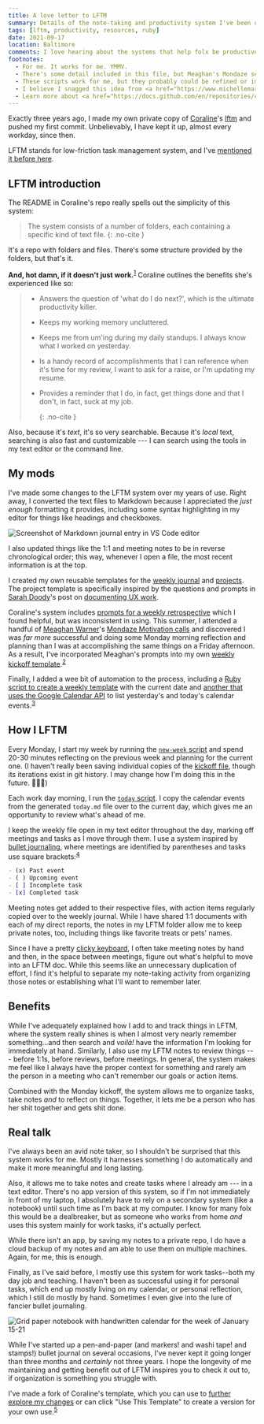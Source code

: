 ```yaml
---
title: A love letter to LFTM
summary: Details of the note-taking and productivity system I've been using for the last 3 years, including tweaks I've made along the way.
tags: [lftm, productivity, resources, ruby]
date: 2021-09-17
location: Baltimore
comments: I love hearing about the systems that help folx be productive and would be interested in any feedback about my changes to LFTM or my scripts.
footnotes:
  - For me. It works for me. YMMV.
  - There's some detail included in this file, but Meaghan's Mondaze sessions are free, and I really encourage you to check them out and <a href="https://www.meaghanwagner.com/work-with-me/">learn from her directly</a>!
  - These scripts work for me, but they probably could be refined or improved. Open to suggestions about this and happy to receive comments or PRs via <a href="https://github.com/angeliquejw/lftm-template">GitHub</a>.
  - I believe I snagged this idea from <a href="https://www.michellemartir.com/">Michelle</a> when we were iterating on our digital standups at Fractured Atlas.
  - Learn more about <a href="https://docs.github.com/en/repositories/creating-and-managing-repositories/creating-a-repository-from-a-template#about-repository-templates">GitHub repository templates</a>.
---
```


Exactly three years ago, I made my own private copy of [Coraline](https://twitter.com/coralineada/)'s [lftm](https://github.com/CoralineAda/lftm) and pushed my first commit. Unbelievably, I have kept it up, almost every workday, since then.

LFTM stands for low-friction task management system, and I've [mentioned it before here](/blog/2021/remote-lessons/).

## LFTM introduction

The README in Coraline's repo really spells out the simplicity of this system:

> The system consists of a number of folders, each containing a specific kind of text file. {: .no-cite }

It's a repo with folders and files. There's some structure provided by the folders, but that's it.

**And, hot damn, if it doesn't just work.**<sup id="return-fn1"><a href="#fn1">1</a></sup> Coraline outlines the benefits she's experienced like so:

> - Answers the question of 'what do I do next?', which is the ultimate productivity killer.
> - Keeps my working memory uncluttered.
> - Keeps me from um'ing during my daily standups. I always know what I worked on yesterday.
> - Is a handy record of accomplishments that I can reference when it's time for my review, I want to ask for a raise, or I'm updating my resume.
> - Provides a reminder that I do, in fact, get things done and that I don't, in fact, suck at my job.
>
>   {: .no-cite }

Also, because it's _text_, it's so very searchable. Because it's _local_ text, searching is also fast and customizable --- I can search using the tools in my text editor or the command line.

## My mods

I've made some changes to the LFTM system over my years of use. Right away, I converted the text files to Markdown because I appreciated the _just enough_ formatting it provides, including some syntax highlighting in my editor for things like headings and checkboxes.

![Screenshot of Markdown journal entry in VS Code editor](/assets/img/blog/2021/lftm-md.png)

I also updated things like the 1:1 and meeting notes to be in reverse chronological order; this way, whenever I open a file, the most recent information is at the top.

I created my own reusable templates for the [weekly journal](https://github.com/angeliquejw/lftm-template/blob/release/journal/00000000.md) and [projects](https://github.com/angeliquejw/lftm-template/tree/release/projects/_template). The project template is specifically inspired by the questions and prompts in [Sarah Doody](https://twitter.com/sarahdoody)'s post on [documenting UX work](https://www.invisionapp.com/inside-design/document-your-ux-work/).

Coraline's system includes [prompts for a weekly retrospective](https://github.com/CoralineAda/lftm/blob/release/journals/work/retrospectives.txt) which I found helpful, but was inconsistent in using. This summer, I attended a handful of [Meaghan Warner](https://www.meaghanwagner.com/about/)'s [Mondaze Motivation calls](https://www.meaghanwagner.com/work-with-me/) and discovered I was _far more_ successful and doing some Monday morning reflection and planning than I was at accomplishing the same things on a Friday afternoon. As a result, I've incorporated Meaghan's prompts into my own [weekly kickoff template](https://github.com/angeliquejw/lftm-template/blob/release/journal/week-kickoff.md).<sup id="return-fn2"><a href="#fn2">2</a></sup>

Finally, I added a wee bit of automation to the process, including a [Ruby script to create a weekly template](https://github.com/angeliquejw/lftm-template/blob/release/today-script/new-week.rb) with the current date and [another that uses the Google Calendar API](https://github.com/angeliquejw/lftm-template/blob/release/today-script/today.rb) to list yesterday's and today's calendar events.<sup id="return-fn3"><a href="#fn3">3</a></sup>

## How I LFTM

Every Monday, I start my week by running the [`new-week` script](https://github.com/angeliquejw/lftm-template/blob/release/today-script/new-week.rb) and spend 20-30 minutes reflecting on the previous week and planning for the current one. (I haven't really been saving individual copies of the [kickoff file](https://github.com/angeliquejw/lftm-template/blob/release/journal/week-kickoff.md), though its iterations exist in git history. I may change how I'm doing this in the future. 🤷🏻‍♀️)

Each work day morning, I run the [`today` script](https://github.com/angeliquejw/lftm-template/blob/release/today-script/today.rb). I copy the calendar events from the generated `today.md` file over to the current day, which gives me an opportunity to review what's ahead of me.

I keep the weekly file open in my text editor throughout the day, marking off meetings and tasks as I move through them. I use a system inspired by [bullet journaling](https://bulletjournal.com/pages/learn), where meetings are identified by parentheses and tasks use square brackets:<sup id="return-fn4"><a href="#fn4">4</a></sup>

```md
- (x) Past event
- ( ) Upcoming event
- [ ] Incomplete task
- [x] Completed task
```

Meeting notes get added to their respective files, with action items regularly copied over to the weekly journal. While I have shared 1:1 documents with each of my direct reports, the notes in my LFTM folder allow me to keep private notes, too, including things like favorite treats or pets' names.

Since I have a pretty [clicky keyboard](/uses/), I often take meeting notes by hand and then, in the space between meetings, figure out what's helpful to move into an LFTM doc. While this seems like an unnecessary duplication of effort, I find it's helpful to separate my note-taking activity from organizing those notes or establishing what I'll want to remember later.

## Benefits

While I've adequately explained how I add to and track things in LFTM, where the system really shines is when I almost very nearly remember something...and then search and _voilà!_ have the information I'm looking for immediately at hand. Similarly, I also use my LFTM notes to review things --- before 1:1s, before reviews, before meetings. In general, the system makes me feel like I always have the proper context for something and rarely am the person in a meeting who can't remember our goals or action items.

Combined with the Monday kickoff, the system allows me to organize tasks, take notes _and_ to reflect on things. Together, it lets me be a person who has her shit together and gets shit done.

## Real talk

I've always been an avid note taker, so I shouldn't be surprised that this system works for me. Mostly it harnesses something I do automatically and make it more meaningful and long lasting.

Also, it allows me to take notes and create tasks where I already am --- in a text editor. There's no app version of this system, so if I'm not immediately in front of my laptop, I absolutely have to rely on a secondary system (like a notebook) until such time as I'm back at my computer. I know for many folx this would be a dealbreaker, but as someone who works from home _and_ uses this system mainly for work tasks, it's actually perfect.

While there isn't an app, by saving my notes to a private repo, I do have a cloud backup of my notes and am able to use them on multiple machines. Again, for me, this is enough.

Finally, as I've said before, I mostly use this system for work tasks--both my day job and teaching. I haven't been as successful using it for personal tasks, which end up mostly living on my calendar, or personal reflection, which I still do mostly by hand. Sometimes I even give into the lure of fancier bullet journaling.

![Grid paper notebook with handwritten calendar for the week of January 15-21](/assets/img/blog/2021/bujo-2018.jpeg)

While I've started up a pen-and-paper (and markers! and washi tape! and stamps!) bullet journal on several occasions, I've never kept it going longer than three months and _certainly_ not three years. I hope the longevity of me maintaining and getting benefit out of LFTM inspires you to check it out to, if organization is something you struggle with.

I've made a fork of Coraline's template, which you can use to [further explore my changes](https://github.com/angeliquejw/lftm-template) or can click "Use This Template" to create a version for your own use.<sup id="return-fn5"><a href="#fn5">5</a></sup>
